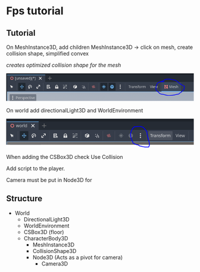 # Fps tutorial

## Tutorial

On MeshInstance3D, add children MeshInstance3D -> click on mesh, create collision shape, simplified convex

_creates optimized collision shape for the mesh_

![collision-add.PNG](/collision-add.PNG)

On world add directionalLight3D and WorldEnvironment

![world add.PNG](/world%20add.PNG)

When adding the CSBox3D check Use Collision

Add script to the player.

Camera must be put in Node3D for

## Structure

- World
  - DirectionalLight3D
  - WorldEnvironment
  - CSBox3D (floor)
  - CharacterBody3D
    - MeshInstance3D
    - CollisionShape3D
    - Node3D (Acts as a pivot for camera)
      - Camera3D
